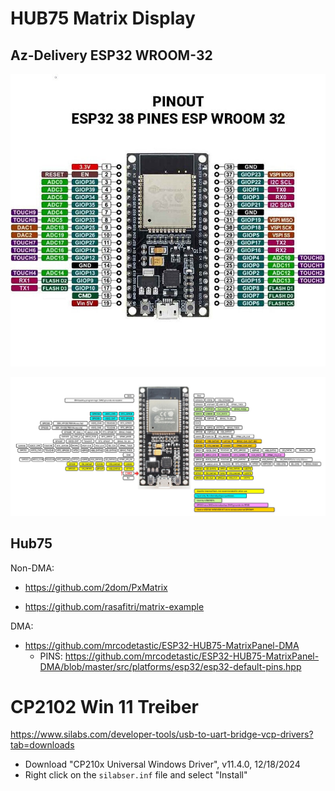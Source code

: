 # HUB75 Matrix Display

## Az-Delivery ESP32 WROOM-32

![alt text](images/esp32.jpg)

![alt text](images/asdelivery-esp32.jpg)

## Hub75

Non-DMA:

* https://github.com/2dom/PxMatrix

* https://github.com/rasafitri/matrix-example

DMA:

* https://github.com/mrcodetastic/ESP32-HUB75-MatrixPanel-DMA
  * PINS: https://github.com/mrcodetastic/ESP32-HUB75-MatrixPanel-DMA/blob/master/src/platforms/esp32/esp32-default-pins.hpp

# CP2102 Win 11 Treiber

https://www.silabs.com/developer-tools/usb-to-uart-bridge-vcp-drivers?tab=downloads

* Download "CP210x Universal Windows Driver", v11.4.0, 12/18/2024
* Right click on the `silabser.inf` file and select "Install"
